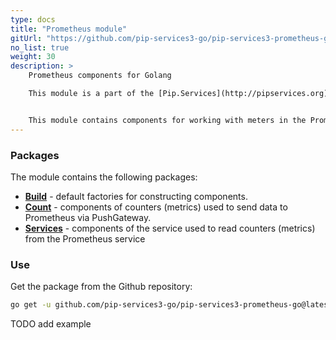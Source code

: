 ```yaml
---
type: docs
title: "Prometheus module"
gitUrl: "https://github.com/pip-services3-go/pip-services3-prometheus-go"
no_list: true
weight: 30
description: > 
    Prometheus components for Golang

    This module is a part of the [Pip.Services](http://pipservices.org) polyglot microservices toolkit.


    This module contains components for working with meters in the Prometheus service. The PrometheusCounters and PrometheusMetricsService components allow you to work both, in client mode through PushGateway and as a service.
---
```


### Packages

The module contains the following packages:
- [**Build**](build) - default factories for constructing components.
- [**Count**](count) - components of counters (metrics) used to send data to Prometheus via PushGateway.
- [**Services**](services) - components of the service used to read counters (metrics) from the Prometheus service


### Use

Get the package from the Github repository:
```bash
go get -u github.com/pip-services3-go/pip-services3-prometheus-go@latest
```

TODO add example

